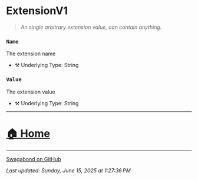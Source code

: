 # ExtensionV1

> *An single arbitrary extension value, can contain anything.* 


### `Name`

The extension name



* ⚒️ Underlying Type: String



### `Value`

The extension value



* ⚒️ Underlying Type: String



___


# [🏠 Home](./ApiV1.md)


___

[Swagabond on GitHub](https://github.com/jordanbleu/swagabond)

*Last updated: Sunday, June 15, 2025 at 1:27:36 PM*
